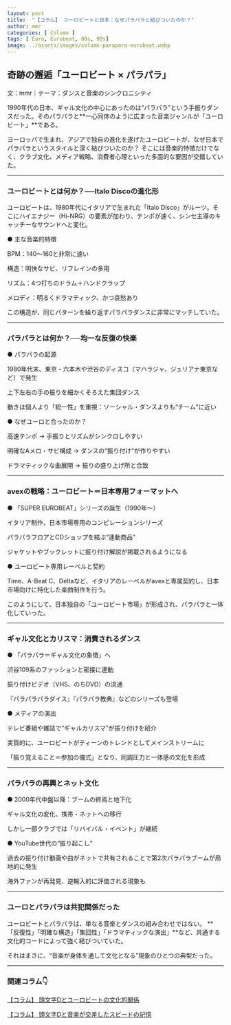 ```yaml
---
layout: post
title:  "【コラム】 ユーロビートと日本：なぜパラパラと結びついたのか？"
author: mmr
categories: [ Column ]
tags: [ Euro, Eurobeat, 80s, 90s]
image: ../assets/images/column-parapara-eurobeat.webp
---
```


## 奇跡の邂逅「ユーロビート × パラパラ」

文：mmr｜テーマ：ダンスと音楽のシンクロニシティ

1990年代の日本、ギャル文化の中心にあったのは“パラパラ”という手振りダンスだった。そのパラパラと**一心同体のように広まった音楽ジャンルが「ユーロビート」**である。

ヨーロッパで生まれ、アジアで独自の進化を遂げたユーロビートが、なぜ日本でパラパラというスタイルと深く結びついたのか？
そこには音楽的特徴だけでなく、クラブ文化、メディア戦略、消費者心理といった多面的な要因が交錯していた。


<hr>

### ユーロビートとは何か？──Italo Discoの進化形
ユーロビートは、1980年代にイタリアで生まれた「Italo Disco」がルーツ。そこにハイエナジー（Hi-NRG）の要素が加わり、テンポが速く、シンセ主導のキャッチーなサウンドへと変化。

● 主な音楽的特徴

BPM：140〜160と非常に速い

構造：明快なサビ、リフレインの多用

リズム：4つ打ちのドラム＋ハンドクラップ

メロディ：明るくドラマティック、かつ哀愁あり

この構造が、同じパターンを繰り返すパラパラダンスに非常にマッチしていた。


<hr>

### パラパラとは何か？──均一な反復の快楽
● パラパラの起源

1980年代末、東京・六本木や渋谷のディスコ（マハラジャ、ジュリアナ東京など）で発生

上下左右の手の振りを細かくそろえた集団ダンス

動きは個人より「統一性」を重視：ソーシャル・ダンスよりも“チーム”に近い

● なぜユーロと合ったのか？

高速テンポ → 手振りとリズムがシンクロしやすい

明確なAメロ・サビ構成 → ダンスの“振り付け”が作りやすい

ドラマティックな曲展開 → 振りの盛り上げ所と合致


<hr>

### avexの戦略：ユーロビート＝日本専用フォーマットへ
● 「SUPER EUROBEAT」シリーズの誕生（1990年〜）

イタリア制作、日本市場専用のコンピレーションシリーズ

パラパラフロアとCDショップを結ぶ“連動商品”

ジャケットやブックレットに振り付け解説が掲載されるようになる

● ユーロビート専用レーベルと契約

Time、A-Beat C、Deltaなど、イタリアのレーベルがavexと専属契約し、日本市場向けに特化した楽曲制作を行う。

このようにして、日本独自の「ユーロビート市場」が形成され、パラパラと一体化していった。


<hr>

### ギャル文化とカリスマ：消費されるダンス
● 「パラパラ＝ギャル文化の象徴」へ

渋谷109系のファッションと密接に連動

振り付けビデオ（VHS、のちDVD）の流通

『パラパラパラダイス』『パラパラ教典』などのシリーズも登場

● メディアの演出

テレビ番組や雑誌で“ギャルカリスマ”が振り付けを紹介

実質的に、ユーロビートがティーンのトレンドとしてメインストリームに

「振り覚えること＝参加の儀式」となり、同調圧力と一体感の文化を形成


<hr>

###  パラパラの再興とネット文化
● 2000年代中盤以降：ブームの終焉と地下化

ギャル文化の変化、携帯・ネットへの移行

しかし一部クラブでは「リバイバル・イベント」が継続

● YouTube世代の“振り起こし”

過去の振り付け動画や曲がネットで共有されることで第2次パラパラブームが局地的に発生

海外ファンが再発見、逆輸入的に評価される現象も


<hr>

### ユーロとパラパラは共犯関係だった
ユーロビートとパラパラは、単なる音楽とダンスの組み合わせではない。
**「反復性」「明確な構造」「集団性」「ドラマティックな演出」**など、共通する文化的コードによって強く結びついていた。

それはまさに、“音楽が身体を通して文化となる”現象のひとつの典型だった。

---

### 関連コラム👇

 [【コラム】 頭文字Dとユーロビートの文化的関係](https://monumental-movement.jp/Column-InitialD-Eurobeat)

[【コラム】 頭文字Dと音楽が交差したスピードの記憶](https://monumental-movement.jp/Column-InitialD-Eurobeat2)